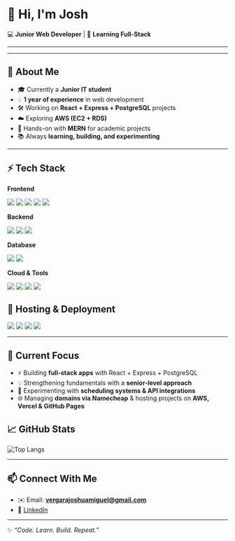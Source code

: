 # 👋 Hi, I'm Josh


💻 **Junior Web Developer** | 🚀 **Learning Full-Stack**

---

---

## 🌟 About Me  

- 🎓 Currently a **Junior IT student**  
- 💡 **1 year of experience** in web development  
- 🛠️ Working on **React + Express + PostgreSQL** projects  
- ☁️ Exploring **AWS (EC2 + RDS)**  
- 🔧 Hands-on with **MERN** for academic projects  
- 📚 Always **learning, building, and experimenting**  

---

## ⚡ Tech Stack  

**Frontend**  
<p align="left">
  <img src="https://img.shields.io/badge/React-20232A?style=for-the-badge&logo=react&logoColor=61DAFB" />
  <img src="https://img.shields.io/badge/TailwindCSS-38B2AC?style=for-the-badge&logo=tailwind-css&logoColor=white" />
  <img src="https://img.shields.io/badge/HTML5-E34F26?style=for-the-badge&logo=html5&logoColor=white" />
  <img src="https://img.shields.io/badge/CSS3-1572B6?style=for-the-badge&logo=css3&logoColor=white" />
  <img src="https://img.shields.io/badge/JavaScript-F7DF1E?style=for-the-badge&logo=javascript&logoColor=black" />
</p>  

**Backend**  
<p align="left">
  <img src="https://img.shields.io/badge/Node.js-43853D?style=for-the-badge&logo=node.js&logoColor=white" />
  <img src="https://img.shields.io/badge/Express-000000?style=for-the-badge&logo=express&logoColor=white" />
  <img src="https://img.shields.io/badge/Laravel-FF2D20?style=for-the-badge&logo=laravel&logoColor=white" />
</p>  

**Database**  
<p align="left">
  <img src="https://img.shields.io/badge/PostgreSQL-316192?style=for-the-badge&logo=postgresql&logoColor=white" />
  <img src="https://img.shields.io/badge/MySQL-005C84?style=for-the-badge&logo=mysql&logoColor=white" />
</p>  

**Cloud & Tools**  
<p align="left">
  <img src="https://img.shields.io/badge/AWS-232F3E?style=for-the-badge&logo=amazon-aws&logoColor=white" />
  <img src="https://img.shields.io/badge/Git-F05032?style=for-the-badge&logo=git&logoColor=white" />
  <img src="https://img.shields.io/badge/GitHub-181717?style=for-the-badge&logo=github&logoColor=white" />
  <img src="https://img.shields.io/badge/Postman-FF6C37?style=for-the-badge&logo=postman&logoColor=white" />
</p>  

## 🚀 Hosting & Deployment  

<p align="left">
  <img src="https://img.shields.io/badge/Namecheap-DE3723?style=for-the-badge&logo=namecheap&logoColor=white" />
  <img src="https://img.shields.io/badge/AWS-232F3E?style=for-the-badge&logo=amazonaws&logoColor=white" />
  <img src="https://img.shields.io/badge/Vercel-000000?style=for-the-badge&logo=vercel&logoColor=white" />
  <img src="https://img.shields.io/badge/GitHub%20Pages-181717?style=for-the-badge&logo=github&logoColor=white" />
</p>

---
## 📌 Current Focus  

- ⚡ Building **full-stack apps** with React + Express + PostgreSQL  
- 💡 Strengthening fundamentals with a **senior-level approach**  
- 🔬 Experimenting with **scheduling systems & API integrations**  
- 🌐 Managing **domains via Namecheap** & hosting projects on **AWS, Vercel & GitHub Pages**  

## 📈 GitHub Stats  

![Top Langs](https://github-readme-stats.vercel.app/api/top-langs/?username=joshvergara&layout=compact&theme=radical)  

---

## 📫 Connect With Me  

- ✉️ Email: **vergarajoshuamiguel@gmail.com**  
- 💼 [LinkedIn](https://www.linkedin.com/in/joshua-vergara-0b105130a)  

---

✨ *“Code. Learn. Build. Repeat.”*  
